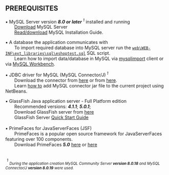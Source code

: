 ## PREREQUISITES

:black_small_square: MySQL Server&nbsp;version ***8.0 or later***<sup>&nbsp;_1_</sup> installed and running  
&emsp;&emsp;[Download](https://dev.mysql.com/downloads/mysql/) MySQL Server  
&emsp;&emsp;[Read/download](https://dev.mysql.com/doc/mysql-installation-excerpt/8.0/en/) MySQL Installation Guide.

:black_small_square: A database the application communicates with  
&emsp;&emsp;To import required database into MySQL server run the [`web\WEB-INF\ext_libraries\sql\eshoptest.sql`](web/WEB-INF/ext_libraries/sql/ "show the file location") SQL script.  
&emsp;&emsp;Learn how to import data/database in MySQL via [mysqlimport](https://dev.mysql.com/doc/refman/8.0/en/mysqlimport.html) client or via [MySQL Workbench](https://dev.mysql.com/doc/workbench/en/wb-admin-export-import-management.html).

:black_small_square: JDBC driver for MySQL  (MySQL Connector/J)<sup>&nbsp;_1_</sup>  
&emsp;&emsp;Download the connector from [here](http://dev.mysql.com/downloads/connector/j "MySQL homepage") or from [here](https://mvnrepository.com/artifact/mysql/mysql-connector-java "Maven repository").  
&emsp;&emsp;Learn [how to](https://www.geekinsta.com/how-to-connect-java-application-with-mysql-using-netbeans/#configuring-the-netbeans-project) add MySQL connector jar file to the current project  using NetBeans.  

:black_small_square: GlassFish Java application server - Full Platform edition  
&emsp;&emsp;Recommended versions: ***4.1.1***; ***5.0.1***;  
&emsp;&emsp;Download GlassFish server from [ here](https://javaee.github.io/glassfish/download)  
&emsp;&emsp;GlassFish Server [Quick Start Guide](https://javaee.github.io/glassfish/doc/4.0/quick-start-guide.pdf)  
<br>
:black_small_square: PrimeFaces for JavaServerFaces (JSF)   
&emsp;&emsp;PrimeFaces is a popular open source framework for JavaServerFaces featuring over 100 components.   
&emsp;&emsp;Download PrimeFaces ***5.0*** [here](https://mvnrepository.com/artifact/org.primefaces/primefaces/5.0) or [here](https://www.primefaces.org/downloads/)   
<br>   
&nbsp;<sup>_1_</sup> _<sub>During the application creation MySQL Community Server ***version 8.0.18*** and MySQL Connector/J ***version 8.0.19*** were used.<sub>_

